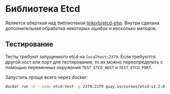 # Библиотека Etcd

Является оберткой над библиотекой [linkorb/etcd-php](https://github.com/linkorb/etcd-php).
Внутри сделана дополнительная обработка некоторых ошибок и несколько методов. 

## Тестирование

Тесты требуют запущенного etcd на `localhost:2379`.
Если требуются другой хост или порт для тестирования, то их можно переопределить с помощью переменных окружения `TEST_ETCD_HOST` и `TEST_ETCD_PORT`.

Запустить проще всего через docker:
```bash
docker run -d --name etcd-test -p 2379:2379 quay.io/coreos/etcd:v2.2.0 -name unittest -listen-client-urls http://0.0.0.0:2379 -advertise-client-urls http://0.0.0.0:2379 -listen-peer-urls http://0.0.0.0:17001 -initial-advertise-peer-urls http://0.0.0.0:17001 --initial-cluster 'unittest=http://0.0.0.0:17001' --initial-cluster-state=new
```
